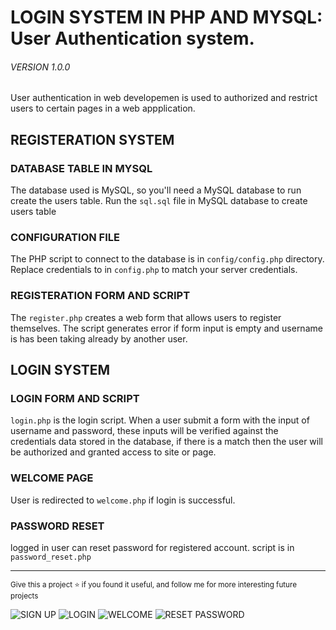 # LOGIN SYSTEM IN PHP AND MYSQL: User Authentication system.

###### VERSION 1.0.0

User authentication in web developemen is used to authorized and
restrict users to certain pages in a web appplication.

## REGISTERATION SYSTEM

### DATABASE TABLE IN MYSQL

The database used is MySQL, so you'll need a MySQL database to run create the users table.
Run the `sql.sql` file in MySQL database to create users table

### CONFIGURATION FILE

The PHP script to connect to the database is in `config/config.php` directory.
Replace credentials to in `config.php` to match your server credentials.

### REGISTERATION FORM AND SCRIPT

The `register.php` creates a web form that allows users to register themselves.
The script generates error if form input is empty and username is has been taking already by another user.

## LOGIN SYSTEM

### LOGIN FORM AND SCRIPT

`login.php` is the login script.
When a user submit a form with the input of username and password, these inputs will be verified against the credentials data stored in the database, if there is a match then the user will be authorized and granted access to site or page.

### WELCOME PAGE

User is redirected to `welcome.php` if login is successful.

### PASSWORD RESET

logged in user can reset password for registered account.
script is in `password_reset.php`

<hr />
<small>Give this a project ⭐ if you found it useful, and follow me for more interesting future projects</small>


![SIGN UP](https://user-images.githubusercontent.com/87497268/226151756-a05cb98e-983f-4e14-89f7-be73bce44e49.png)
![LOGIN](https://user-images.githubusercontent.com/87497268/226151758-086f6283-e90a-4da8-820a-1e0c70f71fa3.png)
![WELCOME](https://user-images.githubusercontent.com/87497268/226151762-5e552d91-cfee-4088-9d35-08e03a42b4e8.png)
![RESET PASSWORD](https://user-images.githubusercontent.com/87497268/226151765-d7882815-c780-4966-8ff8-a1b4f6d50f7a.png)